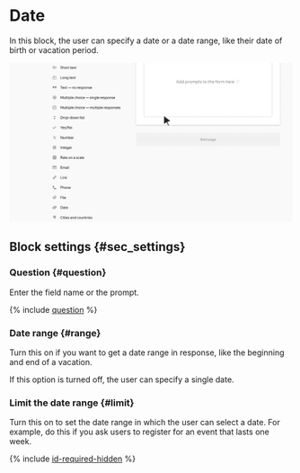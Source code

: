 # Date

In this block, the user can specify a date or a date range, like their date of birth or vacation period.

![](../../_assets/forms/tutorial-date.gif)

## Block settings {#sec_settings}

### Question {#question}

Enter the field name or the prompt.

{% include [question](../../_includes/forms/question.md) %}

### Date range {#range}

Turn this on if you want to get a date range in response, like the beginning and end of a vacation.

If this option is turned off, the user can specify a single date.

### Limit the date range {#limit}

Turn this on to set the date range in which the user can select a date. For example, do this if you ask users to register for an event that lasts one week.

{% include [id-required-hidden](../../_includes/forms/id-required-hidden.md) %}


